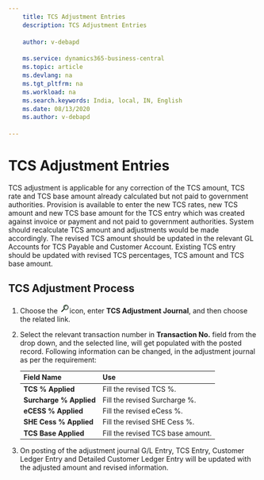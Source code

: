 ```yaml
---
    title: TCS Adjustment Entries
    description: TCS Adjustment Entries

    author: v-debapd

    ms.service: dynamics365-business-central
    ms.topic: article
    ms.devlang: na
    ms.tgt_pltfrm: na
    ms.workload: na
    ms.search.keywords: India, local, IN, English
    ms.date: 08/13/2020
    ms.author: v-debapd

---
```

# TCS Adjustment Entries

TCS adjustment is applicable for any correction of the TCS amount, TCS rate and TCS base amount already calculated but not paid to government authorities. Provision is available to enter the new TCS rates, new TCS amount and new TCS base amount for the TCS entry which was created against invoice or payment and not paid to government authorities. System should recalculate TCS amount and adjustments would be made accordingly. The revised TCS amount should be updated in the relevant GL Accounts for TCS Payable and Customer Account. Existing TCS entry should be updated with revised TCS percentages, TCS amount and TCS base amount.

## TCS Adjustment Process

1. Choose the ![img](image/search.jpg)icon, enter **TCS Adjustment Journal**, and then choose the related link.
2. Select the relevant transaction number in **Transaction No.** field from the drop down, and the selected line, will get populated with the posted record. Following information can be changed, in the adjustment journal as per the requirement:
  
    |Field Name|Use|
    |----------------------------------|---------------------------------------|  
    |**TCS % Applied**|Fill the revised TCS %.|  
    |**Surcharge % Applied**|Fill the revised Surcharge %.|
    |**eCESS % Applied**| Fill the revised eCess %.|
    |**SHE Cess % Applied**|Fill the revised SHE Cess %.|
    |**TCS Base Applied**|Fill the revised TCS base amount.|

3. On posting of the adjustment journal G/L Entry, TCS Entry, Customer Ledger Entry and Detailed Customer Ledger Entry will be updated with the adjusted amount and revised information.
























